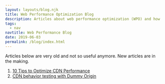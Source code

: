 ```yaml
---
layout: layouts/blog.njk
title: Web Performance Optimization Blog
description: Articles about web performance optimization (WPO) and how to make your site blazing fast.
tags:
  - nav
navtitle: Web Performance Blog
date: 2019-06-03
permalink: /blog/index.html
---
```


Articles below are very old and not so useful anymore. 
New articles are in the making.
1. [10 Tips to Optimize CDN Performance](https://www.cdnplanet.com/blog/10-tips-optimize-cdn-performance/)
2. [CDN behavior testing with Dummy Origin](https://www.cdnplanet.com/blog/cdn-behavior-testing-dummy-origin/)